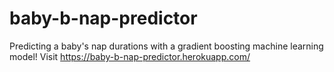 # baby-b-nap-predictor
Predicting a baby's nap durations with a gradient boosting machine learning model!  Visit https://baby-b-nap-predictor.herokuapp.com/

